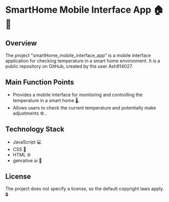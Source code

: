 # SmartHome Mobile Interface App 🏠📱

## Overview
The project "smartHome_mobile_interface_app" is a mobile interface application for checking temperature in a smart home environment. It is a public repository on GitHub, created by the user Ash914027. 

## Main Function Points
- Provides a mobile interface for monitoring and controlling the temperature in a smart home 🌡️.
- Allows users to check the current temperature and potentially make adjustments ⚙️..

## Technology Stack
- JavaScript 💻
- CSS 🎨
- HTML 🌐
- genrative ai  🤖

## License
The project does not specify a license, so the default copyright laws apply. 🔒
